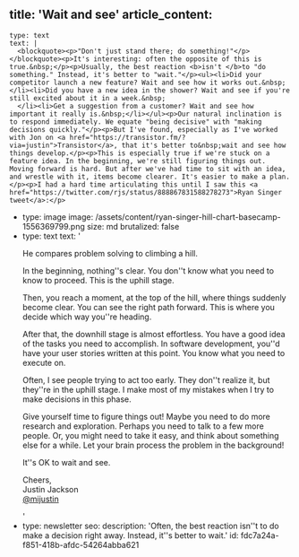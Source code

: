 title: 'Wait and see'
article_content:
  -
    type: text
    text: |
      <blockquote><p>"Don't just stand there; do something!"</p></blockquote><p>It's interesting: often the opposite of this is true.&nbsp;</p><p>Usually, the best reaction <b>isn't </b>to "do something." Instead, it's better to "wait."</p><ul><li>Did your competitor launch a new feature? Wait and see how it works out.&nbsp;</li><li>Did you have a new idea in the shower? Wait and see if you're still excited about it in a week.&nbsp;
      </li><li>Get a suggestion from a customer? Wait and see how important it really is.&nbsp;</li></ul><p>Our natural inclination is to respond immediately. We equate "being decisive" with "making decisions quickly."</p><p>But I've found, especially as I've worked with Jon on <a href="https://transistor.fm/?via=justin">Transistor</a>, that it's better to&nbsp;wait and see how things develop.</p><p>This is especially true if we're stuck on a feature idea. In the beginning, we're still figuring things out. Moving forward is hard. But after we've had time to sit with an idea, and wrestle with it, items become clearer. It's easier to make a plan.</p><p>I had a hard time articulating this until I saw this <a href="https://twitter.com/rjs/status/888867831588278273">Ryan Singer tweet</a>:</p>
  -
    type: image
    image: /assets/content/ryan-singer-hill-chart-basecamp-1556369799.png
    size: md
    brutalized: false
  -
    type: text
    text: '<p>He compares problem solving to climbing a hill.&nbsp;</p><p>In the beginning, nothing''s clear. You don''t know what you need to know to proceed. This is the uphill stage.</p><p>Then, you reach a moment, at the top of the hill, where things suddenly become clear. You can see the right path forward. This is where you decide which way you''re heading.</p><p>After that, the downhill stage is almost effortless. You have a good idea of the tasks you need to accomplish. In software development, you''d have your user stories written at this point. You know what you need to execute on.</p><p>Often, I see people trying to act too early. They don''t realize it, but they''re in the uphill stage. I make most of my mistakes when I try to make decisions in this phase.</p><p>Give yourself time to figure things out! Maybe you need to do more research and exploration. Perhaps you need to talk to a few more people. Or, you might need to take it easy, and think about something else for a while. Let your brain process the problem in the background!</p><p>It''s OK to wait and see.</p><p>Cheers,<br>Justin Jackson<br><a href="https://twitter.com/mijustin">@mijustin</a></p>'
  -
    type: newsletter
seo:
  description: 'Often, the best reaction isn''t to do make a decision right away. Instead, it''s better to wait.'
id: fdc7a24a-f851-418b-afdc-54264abba621
